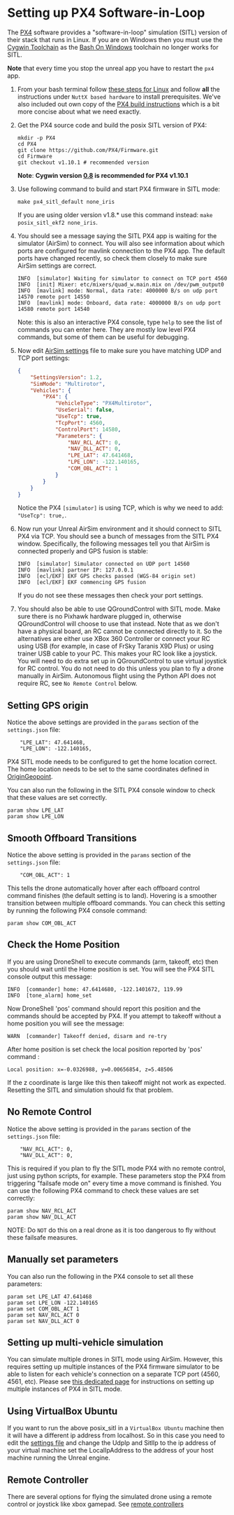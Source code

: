 # Setting up PX4 Software-in-Loop

The [PX4](http://dev.px4.io) software provides a "software-in-loop" simulation (SITL) version of their stack that runs in Linux. If you are on Windows then you must
use the [Cygwin Toolchain](https://dev.px4.io/master/en/setup/dev_env_windows_cygwin.html) as the [Bash On Windows](https://dev.px4.io/master/en/setup/dev_env_windows_bash_on_win.html) toolchain no longer works for SITL.

**Note** that every time you stop the unreal app you have to restart the `px4` app.


1. From your bash terminal follow [these steps for Linux](https://docs.px4.io/master/en/dev_setup/dev_env_linux.html) and follow **all** the instructions under `NuttX based hardware` to install prerequisites. We've also included out own copy of the [PX4 build instructions](px4_build.md) which is a bit more concise about what we need exactly.

2. Get the PX4 source code and build the posix SITL version of PX4:
    ```
    mkdir -p PX4
    cd PX4
    git clone https://github.com/PX4/Firmware.git
    cd Firmware
    git checkout v1.10.1 # recommended version 
    ```
    **Note**: __Cygwin version [0.8](https://github.com/PX4/PX4-windows-toolchain/releases/download/v0.8/PX4.Windows.Cygwin.Toolchain.0.8.msi) is recommended for PX4 v1.10.1__

3. Use following command to build and start PX4 firmware in SITL mode:
    ```
    make px4_sitl_default none_iris
    ```
   If you are using older version v1.8.* use this command instead: `make posix_sitl_ekf2 none_iris`.

4. You should see a message saying the SITL PX4 app is waiting for the simulator (AirSim) to connect.
You will also see information about which ports are configured for mavlink connection to the PX4 app.
The default ports have changed recently, so check them closely to make sure AirSim settings are correct.
    ```
    INFO  [simulator] Waiting for simulator to connect on TCP port 4560
    INFO  [init] Mixer: etc/mixers/quad_w.main.mix on /dev/pwm_output0
    INFO  [mavlink] mode: Normal, data rate: 4000000 B/s on udp port 14570 remote port 14550
    INFO  [mavlink] mode: Onboard, data rate: 4000000 B/s on udp port 14580 remote port 14540
    ```

    Note: this is also an interactive PX4 console, type `help` to see the
    list of commands you can enter here.  They are mostly low level PX4
    commands, but some of them can be useful for debugging.

5. Now edit [AirSim settings](settings.md) file to make sure you have matching UDP and TCP port settings:
    ```json
    {
        "SettingsVersion": 1.2,
        "SimMode": "Multirotor",
        "Vehicles": {
            "PX4": {
                "VehicleType": "PX4Multirotor",
                "UseSerial": false,
                "UseTcp": true,
                "TcpPort": 4560,
                "ControlPort": 14580,
                "Parameters": {
                    "NAV_RCL_ACT": 0,
                    "NAV_DLL_ACT": 0,
                    "LPE_LAT": 47.641468,
                    "LPE_LON": -122.140165,
                    "COM_OBL_ACT": 1
                }
            }
        }
    }
    ```
    Notice the PX4 `[simulator]` is using TCP, which is why we need to add: `"UseTcp": true,`.

6. Now run your Unreal AirSim environment and it should connect to SITL PX4 via TCP.
You should see a bunch of messages from the SITL PX4 window.
Specifically, the following messages tell you that AirSim is connected properly and GPS fusion is stable:
    ```
    INFO  [simulator] Simulator connected on UDP port 14560
    INFO  [mavlink] partner IP: 127.0.0.1
    INFO  [ecl/EKF] EKF GPS checks passed (WGS-84 origin set)
    INFO  [ecl/EKF] EKF commencing GPS fusion
    ```

    If you do not see these messages then check your port settings.

7. You should also be able to use QGroundControl with SITL mode.  Make sure
there is no Pixhawk hardware plugged in, otherwise QGroundControl will choose
to use that instead.  Note that as we don't have a physical board, an RC cannot be connected directly to it. So the alternatives are either use XBox 360 Controller or connect your RC using USB (for example, in case of FrSky Taranis X9D Plus) or using trainer USB cable to your PC. This makes your RC look like a joystick. You will need to do extra set up in QGroundControl to use virtual joystick for RC control.  You do not need to do this unless you plan to fly a drone manually in AirSim.  Autonomous flight using the Python
API does not require RC, see `No Remote Control` below.

## Setting GPS origin

Notice the above settings are provided in the `params` section of the `settings.json` file:
```
    "LPE_LAT": 47.641468,
    "LPE_LON": -122.140165,
```

PX4 SITL mode needs to be configured to get the home location correct.
The home location needs to be set to the same coordinates defined in  [OriginGeopoint](settings.md#origingeopoint).

You can also run the following in the SITL PX4 console window to check
that these values are set correctly.

```
param show LPE_LAT
param show LPE_LON
```

## Smooth Offboard Transitions

Notice the above setting is provided in the `params` section of the `settings.json` file:
```
    "COM_OBL_ACT": 1
```

This tells the drone automatically hover after each offboard control command finishes (the default setting is to land).  Hovering is a smoother transition between multiple offboard commands.  You can check this setting
by running the following PX4 console command:

```
param show COM_OBL_ACT
```

## Check the Home Position

If you are using DroneShell to execute commands (arm, takeoff, etc) then you should wait until the Home position is set. You will see the PX4 SITL console output this message:

```
INFO  [commander] home: 47.6414680, -122.1401672, 119.99
INFO  [tone_alarm] home_set
```

Now DroneShell 'pos' command should report this position and the commands should be accepted by PX4.  If you attempt to takeoff without a home position you will see the message:

```
WARN  [commander] Takeoff denied, disarm and re-try
```

After home position is set check the local position reported by 'pos' command :

```
Local position: x=-0.0326988, y=0.00656854, z=5.48506
```

If the z coordinate is large like this then takeoff might not work as expected.  Resetting the SITL and simulation should fix that problem.

## No Remote Control

Notice the above setting is provided in the `params` section of the `settings.json` file:
```
    "NAV_RCL_ACT": 0,
    "NAV_DLL_ACT": 0,
```

This is required if you plan to fly the SITL mode PX4 with no remote control, just using python scripts, for example.  These parameters stop the PX4 from triggering "failsafe mode on" every time a move command is finished.  You can use the following PX4 command to check these values are set correctly:

```
param show NAV_RCL_ACT
param show NAV_DLL_ACT
```

NOTE: Do `NOT` do this on a real drone as it is too dangerous to fly without these failsafe measures.

## Manually set parameters

You can also run the following in the PX4 console to set all these parameters:

```
param set LPE_LAT 47.641468
param set LPE_LON -122.140165
param set COM_OBL_ACT 1
param set NAV_RCL_ACT 0
param set NAV_DLL_ACT 0
```

## Setting up multi-vehicle simulation

You can simulate multiple drones in SITL mode using AirSim. However, this requires setting up multiple instances of the PX4 firmware simulator to be able to listen for each vehicle's connection on a separate TCP port (4560, 4561, etc). Please see [this dedicated page](px4_multi_vehicle.md) for instructions on setting up multiple instances of PX4 in SITL mode.

## Using VirtualBox Ubuntu

If you want to run the above posix_sitl in a `VirtualBox Ubuntu` machine then it will have a different ip address from localhost. So in this case you need to edit the [settings file](settings.md) and change the UdpIp and SitlIp to the ip address of your virtual machine
set the  LocalIpAddress to the address of your host machine running the Unreal engine.

## Remote Controller

There are several options for flying the simulated drone using a remote control or joystick like xbox gamepad. See [remote controllers](remote_control.md#RC_Setup_for_PX4)
